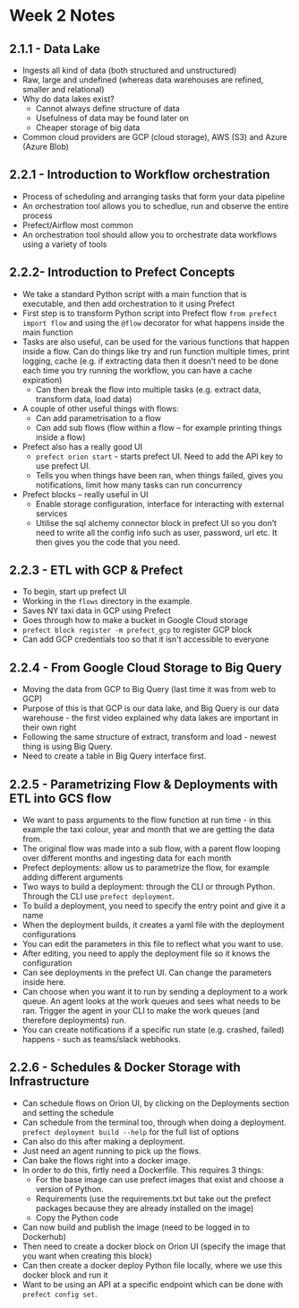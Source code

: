 # Week 2 Notes

## 2.1.1 - Data Lake

* Ingests all kind of data (both structured and unstructured)
* Raw, large and undefined (whereas data warehouses are refined, smaller and relational)
* Why do data lakes exist?
  * Cannot always define structure of data
  * Usefulness of data may be found later on
  * Cheaper storage of big data
* Common cloud providers are GCP (cloud storage), AWS (S3) and Azure (Azure Blob)

## 2.2.1 - Introduction to Workflow orchestration

* Process of scheduling and arranging tasks that form your data pipeline
* An orchestration tool allows you to schedlue, run and observe the entire process
* Prefect/Airflow most common
* An orchestration tool should allow you to orchestrate data workflows using a variety of tools

## 2.2.2- Introduction to Prefect Concepts

* We take a standard Python script with a main function that is executable, and then add orchestration to it using Prefect
* First step is to transform Python script into Prefect flow
`from prefect import flow` and using the `@flow` decorator for what happens inside the main function
* Tasks are also useful, can be used for the various functions that happen inside a flow. Can do things like try and run function multiple times, print logging, cache (e.g.  if extracting data then it doesn’t need to be done each time you try running the workflow, you can have a cache expiration)
  * Can then break the flow into multiple tasks (e.g. extract data, transform data, load data)
* A couple of other useful things with flows:
  * Can add parametrisation to a flow
  * Can add sub flows (flow within a flow – for example printing things inside a flow)
* Prefect also has a really good UI
  * `prefect orion start` - starts prefect UI. Need to add the API key to use prefect UI.
  * Tells you when things have been ran, when things failed, gives you notifications, limit how many tasks can run concurrency
* Prefect blocks – really useful in UI
  * Enable storage configuration, interface for interacting with external services
  * Utilise the sql alchemy connector block in prefect UI so you don’t need to write all the config info such as user, password, url etc. It then gives you the code that you need.

## 2.2.3 - ETL with GCP & Prefect

* To begin, start up prefect UI
* Working in the `flows` directory in the example.
* Saves NY taxi data in GCP using Prefect
* Goes through how to make a bucket in Google Cloud storage
* `prefect block register -m prefect_gcp` to register GCP block
* Can add GCP credentials too so that it isn't accessible to everyone


## 2.2.4 - From Google Cloud Storage to Big Query

* Moving the data from GCP to Big Query (last time it was from web to GCP)
* Purpose of this is that GCP is our data lake, and Big Query is our data warehouse -  the first video explained why data lakes are important in their own right
* Following the same structure of extract, transform and load - newest thing is using Big Query.
* Need to create a table in Big Query interface first.

## 2.2.5 - Parametrizing Flow & Deployments with ETL into GCS flow
* We want to pass arguments to the flow function at run time - in this example the taxi colour, year and month that we are getting the data from.
* The original flow was made into a sub flow, with a parent flow looping over different months and ingesting data for each month
* Prefect deployments: allow us to parametrize the flow, for example adding different arguments
* Two ways to build a deployment: through the CLI or through Python. Through the CLI use `prefect deployment`.
* To build a deployment, you need to specify the entry point and give it a name
* When the deployment builds, it creates a yaml file with the deployment configurations
* You can edit the parameters in this file to reflect what you want to use.
* After editing, you need to apply the deployment file so it knows the configuration
* Can see deployments in the prefect UI. Can change the parameters inside here.
* Can choose when you want it to run by sending a deployment to a work queue. An agent looks at the work queues and sees what needs to be ran. Trigger the agent in your CLI to make the work queues (and therefore deployments) run.
* You can create notifications if a specific run state (e.g. crashed, failed) happens - such as teams/slack webhooks.

## 2.2.6 - Schedules & Docker Storage with Infrastructure
* Can schedule flows on Orion UI, by clicking on the Deployments section and setting the schedule
* Can schedule from the terminal too, through when doing a deployment. `prefect deployment build --help` for the full list of options
* Can also do this after making a deployment.
* Just need an agent running to pick up the flows.
* Can bake the flows right into a docker image.
* In order to do this, firtly need a Dockerfile. This requires 3 things:
  * For the base image can use prefect images that exist and choose a version of Python.
  * Requirements (use the requirements.txt but take out the prefect packages because they are already installed on the image)
  * Copy the Python code
* Can now build and publish the image (need to be logged in to Dockerhub)
* Then need to create a docker block on Orion UI (specify the image that you want when creating this block)
* Can then create a docker deploy Python file locally, where we use this docker block and run it
* Want to be using an API at a specific endpoint which can be done with `prefect config set`.